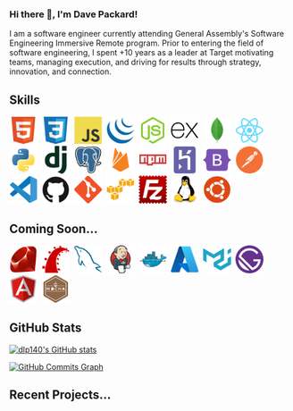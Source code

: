 ### Hi there 👋, I'm Dave Packard!

<!--
**dlp140/dlp140** is a ✨ _special_ ✨ repository because its `README.md` (this file) appears on your GitHub profile.

Here are some ideas to get you started:

- 🔭 I’m currently working on... 
- 🌱 I’m currently learning...
- 👯 I’m looking to collaborate on ... 
- 🤔 I’m looking for help with ... 
- 💬 Ask me about ....  
- 📫 How to reach me: ... 
- 😄 Pronouns: ... 
- ⚡ Fun fact: .... 
-->
I am a software engineer currently attending General Assembly's Software Engineering Immersive Remote program. Prior to entering the field of software engineering, I spent +10 years as a leader at Target motivating teams, managing execution, and driving for results through strategy, innovation, and connection.

<!-- <img src="https://komarev.com/ghpvc/?username=dlp140&style=flat-square&color=blue" alt=""/> -->


## Skills
<img src="https://raw.githubusercontent.com/devicons/devicon/master/icons/html5/html5-original.svg" title="HTML5" alt="HTML" width="50" height="50"/>&nbsp;
<img src="https://github.com/devicons/devicon/blob/master/icons/css3/css3-original.svg"  title="CSS3" alt="CSS" width="50" height="50"/>&nbsp;
<img src="https://github.com/devicons/devicon/blob/master/icons/javascript/javascript-original.svg" title="JavaScript" alt="JavaScript" width="50" height="50"/>&nbsp;
<img src="https://raw.githubusercontent.com/devicons/devicon/master/icons/jquery/jquery-original.svg" title="jQuery" alt="jQuery" width="50" height="50"/>&nbsp;
<img src="https://raw.githubusercontent.com/devicons/devicon/master/icons/nodejs/nodejs-original.svg" title="NodeJS" alt="NodeJS" width="50" height="50"/>&nbsp;
<img src="https://raw.githubusercontent.com/devicons/devicon/master/icons/express/express-original.svg" title="Express" alt="Express" width="50" height="50"/>&nbsp;
<img src="https://raw.githubusercontent.com/devicons/devicon/master/icons/mongodb/mongodb-original.svg" title="MongoDB" alt="MongoDB" width="50" height="50"/>&nbsp;
<img src="https://raw.githubusercontent.com/devicons/devicon/master/icons/react/react-original.svg" title="React" alt="React" width="50" height="50"/>&nbsp;
<img src="https://raw.githubusercontent.com/devicons/devicon/master/icons/python/python-original.svg" title="Python" alt="Python" width="50" height="50"/>&nbsp;
<img src="https://raw.githubusercontent.com/devicons/devicon/master/icons/django/django-plain.svg" title="Django" alt="Django" width="50" height="50"/>&nbsp;
<img src="https://raw.githubusercontent.com/devicons/devicon/master/icons/postgresql/postgresql-original.svg" title="PostgreSQL" alt="PostgreSQL" width="50" height="50"/>&nbsp;
<img src="https://raw.githubusercontent.com/devicons/devicon/master/icons/firebase/firebase-plain.svg" title="Firebase" alt="Firebase" width="50" height="50"/>&nbsp;
<img src="https://raw.githubusercontent.com/devicons/devicon/master/icons/npm/npm-original-wordmark.svg" title="NPM" alt="NPM" width="50" height="50"/>&nbsp;
<img src="https://raw.githubusercontent.com/devicons/devicon/master/icons/heroku/heroku-plain.svg" title="Heroku" alt="Heroku" width="50" height="50"/>&nbsp;
<img src="https://raw.githubusercontent.com/devicons/devicon/master/icons/bootstrap/bootstrap-plain.svg" title="Bootstrap" alt="Bootstrap" width="50" height="50"/>&nbsp;
<img src="https://raw.githubusercontent.com/devicons/devicon/df98428ff8c87f28e1c8901c89824b70136bb9c3/icons/postman/postman-original.svg" title="Postman" alt="Postman" width="50" height="50"/>&nbsp;
<img src="https://raw.githubusercontent.com/devicons/devicon/master/icons/vscode/vscode-original.svg" title="VS Code" alt="VS Code" width="50" height="50"/>&nbsp;
<img src="https://raw.githubusercontent.com/devicons/devicon/master/icons/github/github-original.svg" title="GitHub" alt="GitHub" width="50" height="50"/>&nbsp;
<img src="https://raw.githubusercontent.com/devicons/devicon/master/icons/git/git-original.svg" title="Git" alt="Git" width="50" height="50"/>&nbsp;
<img src="https://raw.githubusercontent.com/devicons/devicon/master/icons/amazonwebservices/amazonwebservices-original.svg" title="AWS" alt="AWS" width="50" height="50"/>&nbsp;
<img src="https://raw.githubusercontent.com/devicons/devicon/master/icons/filezilla/filezilla-plain.svg" title="FileZilla" alt="FileZilla" width="50" height="50"/>&nbsp;
<img src="https://raw.githubusercontent.com/devicons/devicon/master/icons/linux/linux-original.svg" title="Linux" alt="Linux" width="50" height="50"/>&nbsp;
<img src="https://raw.githubusercontent.com/devicons/devicon/master/icons/ubuntu/ubuntu-plain.svg" title="Ubuntu" alt="Ubuntu" width="50" height="50"/>&nbsp;

## Coming Soon...
<img src="https://raw.githubusercontent.com/devicons/devicon/master/icons/ruby/ruby-original.svg" title="Ruby" alt="Ruby" width="50" height="50"/>&nbsp;
<img src="https://raw.githubusercontent.com/devicons/devicon/master/icons/rails/rails-plain.svg" title="Rails" alt="Rails" width="50" height="50"/>&nbsp;
<img src="https://raw.githubusercontent.com/devicons/devicon/master/icons/mysql/mysql-original.svg" title="MySQL" alt="MySQL" width="50" height="50"/>&nbsp;
<img src="https://raw.githubusercontent.com/devicons/devicon/master/icons/jenkins/jenkins-original.svg" title="Jenkins" alt="Jenkins" width="50" height="50"/>&nbsp;
<img src="https://raw.githubusercontent.com/devicons/devicon/master/icons/docker/docker-original.svg" title="Docker" alt="Docker" width="50" height="50"/>&nbsp;
<img src="https://raw.githubusercontent.com/devicons/devicon/master/icons/azure/azure-original.svg" title="Azure" alt="Azure" width="50" height="50"/>&nbsp;
<img src="https://raw.githubusercontent.com/devicons/devicon/master/icons/materialui/materialui-plain.svg" title="MaterialUI" alt="MaterialUI" width="50" height="50"/>&nbsp;
<img src="https://raw.githubusercontent.com/devicons/devicon/master/icons/gatsby/gatsby-original.svg" title="Gatsby" alt="Gatsby" width="50" height="50"/>&nbsp;
<img src="https://raw.githubusercontent.com/devicons/devicon/master/icons/angularjs/angularjs-original.svg" title="Angular" alt="Angular" width="50" height="50"/>&nbsp;
<img src="https://raw.githubusercontent.com/devicons/devicon/master/icons/mocha/mocha-plain.svg" title="Mocha" alt="Mocha" width="50" height="50"/>&nbsp;


<!-- - MongooseJS -->
## GitHub Stats
<a href="http://www.github.com/dlp140"><img src="https://github-readme-stats.vercel.app/api?username=dlp140&show_icons=true&hide=&count_private=true&title_color=0891b2&text_color=ffffff&icon_color=0891b2&bg_color=1c1917&hide_border=true&show_icons=true" alt="dlp140's GitHub stats" /></a>

<a href="http://www.github.com/dlp140"><img src="https://activity-graph.herokuapp.com/graph?username=dlp140&bg_color=1c1917&color=ffffff&line=0891b2&point=ffffff&area_color=1c1917&area=true&hide_border=true&custom_title=GitHub%20Commits%20Graph" alt="GitHub Commits Graph" /></a>

<!-- <a href="https://github.com/dlp140" align="left"><img src="https://github-readme-stats.vercel.app/api/top-langs/?username=dlp140&langs_count=10&title_color=0891b2&text_color=ffffff&icon_color=0891b2&bg_color=1c1917&hide_border=true&locale=en&custom_title=Top%20%Languages" alt="Top Languages" /></a> -->



## Recent Projects...


<!-- [![Top Langs](https://github-readme-stats.vercel.app/api/top-langs/?username=dlp140)](https://github.com/anuraghazra/github-readme-stats) -->
